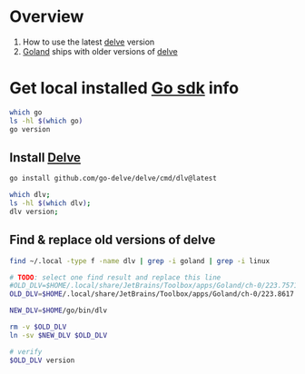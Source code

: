 # Overview
1. How to use the latest [delve](https://github.com/go-delve/delve) version
1. [Goland](https://www.jetbrains.com/go/) ships with older versions of [delve](https://github.com/go-delve/delve)


# Get local installed [Go sdk](https://go.dev/dl/) info
```bash
which go
ls -hl $(which go)
go version
```


## Install [Delve](https://github.com/go-delve/delve/tree/master/Documentation/installation)
```bash
go install github.com/go-delve/delve/cmd/dlv@latest

which dlv;
ls -hl $(which dlv);
dlv version;
```

## Find & replace old versions of delve
```bash
find ~/.local -type f -name dlv | grep -i goland | grep -i linux

# TODO: select one find result and replace this line
#OLD_DLV=$HOME/.local/share/JetBrains/Toolbox/apps/Goland/ch-0/223.7571.176/plugins/go-plugin/lib/dlv/linux/dlv
OLD_DLV=$HOME/.local/share/JetBrains/Toolbox/apps/Goland/ch-0/223.8617.58/plugins/go-plugin/lib/dlv/linux/dlv

NEW_DLV=$HOME/go/bin/dlv

rm -v $OLD_DLV
ln -sv $NEW_DLV $OLD_DLV

# verify
$OLD_DLV version
```
